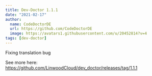 ```yaml
---
title: Dev-Doctor 1.1.1
date: "2021-02-17"
author:
  name: CodeDoctorDE
  url: https://github.com/CodeDoctorDE
  image: https://avatars1.githubusercontent.com/u/20452814?v=4
tags: [dev-doctor]
---
```


Fixing translation bug

See more here: <https://github.com/LinwoodCloud/dev_doctor/releases/tag/1.1.1>
